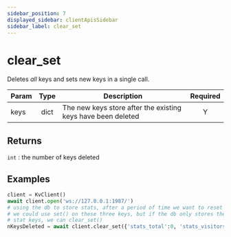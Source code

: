 ```yaml
---
sidebar_position: 7
displayed_sidebar: clientApisSidebar
sidebar_label: clear_set
---
```


# clear_set
Deletes _all_ keys and sets new keys in a single call.

|Param|Type|Description|Required|
|--|:-:|--|:-:|
|keys|dict|The new keys store after the existing keys have been deleted|Y|


## Returns

`int` : the number of keys deleted


## Examples


```py
client = KvClient()
await client.open('ws://127.0.0.1:1987/')
# using the db to store stats, after a period of time we want to reset counters
# we could use set() on these three keys, but if the db only stores these
# stat keys, we can clear_set()
nKeysDeleted = await client.clear_set({'stats_total':0, 'stats_visitors':0, 'stats_blocked':0})
```
